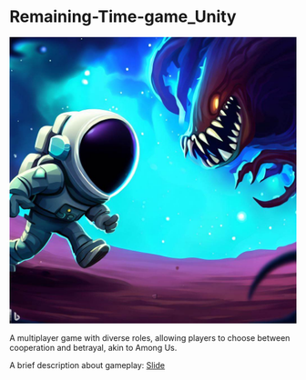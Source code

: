 # Remaining-Time-game_Unity

<img src="./Assets/Sprites/BG_OpenGame.jpg">

A multiplayer game with diverse roles, allowing players to choose between cooperation and betrayal, akin to Among Us. <br>

A brief description about gameplay: <a href="https://www.canva.com/design/DAFnOjowsXs/zzT39UZ8-GYo1lPcS3wUDw/edit?utm_content=DAFnOjowsXs&utm_campaign=designshare&utm_medium=link2&utm_source=sharebutton">Slide</a>
